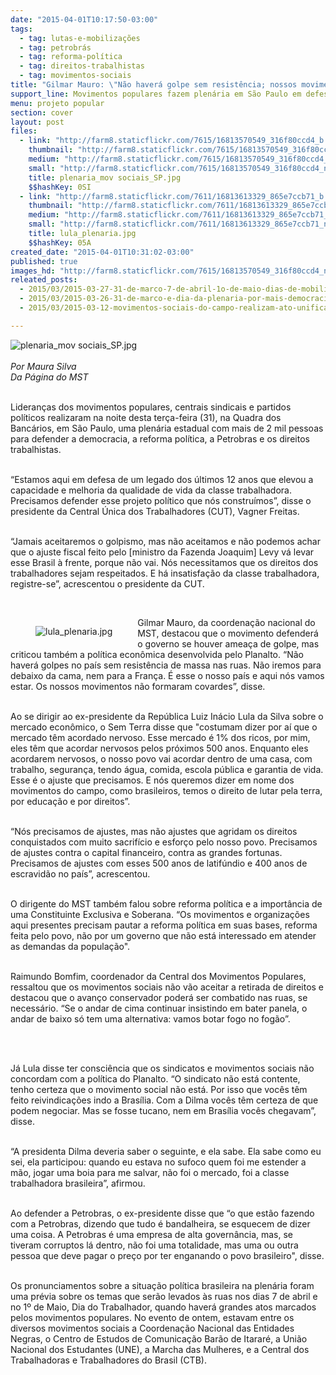 ```yaml
---
date: "2015-04-01T10:17:50-03:00"
tags:
  - tag: lutas-e-mobilizações
  - tag: petrobrás
  - tag: reforma-política
  - tag: direitos-trabalhistas
  - tag: movimentos-sociais
title: "Gilmar Mauro: \"Não haverá golpe sem resistência; nossos movimentos não formaram covardes”"
support_line: Movimentos populares fazem plenária em São Paulo em defesa dos direitos e contra a corrupção. Atividade é um esquenta para ato do dia 7/04.
menu: projeto popular
section: cover
layout: post
files:
  - link: "http://farm8.staticflickr.com/7615/16813570549_316f80ccd4_b.jpg"
    thumbnail: "http://farm8.staticflickr.com/7615/16813570549_316f80ccd4_t.jpg"
    medium: "http://farm8.staticflickr.com/7615/16813570549_316f80ccd4_z.jpg"
    small: "http://farm8.staticflickr.com/7615/16813570549_316f80ccd4_n.jpg"
    title: plenaria_mov sociais_SP.jpg
    $$hashKey: 0SI
  - link: "http://farm8.staticflickr.com/7611/16813613329_865e7ccb71_b.jpg"
    thumbnail: "http://farm8.staticflickr.com/7611/16813613329_865e7ccb71_t.jpg"
    medium: "http://farm8.staticflickr.com/7611/16813613329_865e7ccb71_z.jpg"
    small: "http://farm8.staticflickr.com/7611/16813613329_865e7ccb71_n.jpg"
    title: lula_plenaria.jpg
    $$hashKey: 05A
created_date: "2015-04-01T10:31:02-03:00"
published: true
images_hd: "http://farm8.staticflickr.com/7615/16813570549_316f80ccd4_n.jpg"
releated_posts:
  - 2015/03/2015-03-27-31-de-marco-7-de-abril-1o-de-maio-dias-de-mobilizacao.md
  - 2015/03/2015-03-26-31-de-marco-e-dia-da-plenaria-por-mais-democracia-mais-direitos-e-combate-a-corrupcao.md
  - 2015/03/2015-03-12-movimentos-sociais-do-campo-realizam-ato-unificado-em-sp.md

---
```

<p><img alt="plenaria_mov sociais_SP.jpg" src="http://farm8.staticflickr.com/7615/16813570549_316f80ccd4_b.jpg" /><br />
<br />
<em>Por Maura Silva<br />
Da P&aacute;gina do MST</em></p>

<p><br />
Lideran&ccedil;as dos movimentos populares, centrais sindicais e partidos pol&iacute;ticos realizaram na noite desta ter&ccedil;a-feira (31), na Quadra dos Banc&aacute;rios, em S&atilde;o Paulo, uma plen&aacute;ria estadual com mais de 2 mil pessoas para defender a democracia, a reforma pol&iacute;tica, a Petrobras e os direitos trabalhistas.</p>

<p><br />
&ldquo;Estamos aqui em defesa de um legado dos &uacute;ltimos 12 anos que elevou a capacidade e melhoria da qualidade de vida da classe trabalhadora. Precisamos defender esse projeto pol&iacute;tico que n&oacute;s constru&iacute;mos&rdquo;, disse o presidente da Central &Uacute;nica dos Trabalhadores (CUT), Vagner Freitas.</p>

<p><br />
&ldquo;Jamais aceitaremos o golpismo, mas n&atilde;o aceitamos e n&atilde;o podemos achar que o ajuste fiscal feito pelo [ministro da Fazenda Joaquim] Levy v&aacute; levar esse Brasil &agrave; frente, porque n&atilde;o vai. N&oacute;s necessitamos que os direitos dos trabalhadores sejam respeitados. E h&aacute; insatisfa&ccedil;&atilde;o da classe trabalhadora, registre-se&rdquo;, acrescentou o presidente da CUT.</p>

<p>&nbsp;</p>

<figure class="image" style="float:left"><img alt="lula_plenaria.jpg" src="http://farm8.staticflickr.com/7611/16813613329_865e7ccb71_b.jpg" />
<figcaption></figcaption>
</figure>

<p>Gilmar Mauro, da coordena&ccedil;&atilde;o nacional do MST, destacou que o movimento defender&aacute; o governo se houver amea&ccedil;a de golpe, mas criticou tamb&eacute;m a pol&iacute;tica econ&ocirc;mica desenvolvida pelo Planalto. &ldquo;N&atilde;o haver&aacute; golpes no pa&iacute;s sem resist&ecirc;ncia de massa nas ruas. N&atilde;o iremos para debaixo da cama, nem para a Fran&ccedil;a. &Eacute; esse o nosso pa&iacute;s e aqui n&oacute;s vamos estar. Os nossos movimentos n&atilde;o formaram covardes&rdquo;, disse.</p>

<p><br />
Ao se dirigir ao ex-presidente da Rep&uacute;blica Luiz In&aacute;cio Lula da Silva sobre o mercado econ&ocirc;mico, o Sem Terra disse que &quot;costumam dizer por a&iacute; que o mercado t&ecirc;m acordado nervoso. Esse mercado &eacute; 1% dos ricos, por mim, eles t&ecirc;m que acordar nervosos pelos pr&oacute;ximos 500 anos. Enquanto eles acordarem nervosos, o nosso povo vai acordar dentro de uma casa, com trabalho, seguran&ccedil;a, tendo &aacute;gua, comida, escola p&uacute;blica e garantia de vida. Esse &eacute; o ajuste que precisamos. E n&oacute;s queremos dizer em nome dos movimentos do campo, como brasileiros, temos o direito de lutar pela terra, por educa&ccedil;&atilde;o e por direitos&rdquo;.</p>

<p><br />
&ldquo;N&oacute;s precisamos de ajustes, mas n&atilde;o ajustes que agridam os direitos conquistados com muito sacrif&iacute;cio e esfor&ccedil;o pelo nosso povo. Precisamos de ajustes contra o capital financeiro, contra as grandes fortunas. Precisamos de ajustes com esses 500 anos de latif&uacute;ndio e 400 anos de escravid&atilde;o no pa&iacute;s&rdquo;, acrescentou.</p>

<p><br />
O dirigente do MST tamb&eacute;m falou sobre reforma pol&iacute;tica e a import&acirc;ncia de uma Constituinte Exclusiva e Soberana. &ldquo;Os movimentos e organiza&ccedil;&otilde;es aqui presentes precisam pautar a reforma pol&iacute;tica em suas bases, reforma feita pelo povo, n&atilde;o por um governo que n&atilde;o est&aacute; interessado em atender as demandas da popula&ccedil;&atilde;o&quot;.</p>

<p><br />
Raimundo Bomfim, coordenador da Central dos Movimentos Populares, ressaltou que os movimentos sociais n&atilde;o v&atilde;o aceitar a retirada de direitos e destacou que o avan&ccedil;o conservador poder&aacute; ser combatido nas ruas, se necess&aacute;rio. &ldquo;Se o andar de cima continuar insistindo em bater panela, o andar de baixo s&oacute; tem uma alternativa: vamos botar fogo no fog&atilde;o&rdquo;.</p>

<p>&nbsp;</p>

<p><br />
J&aacute; Lula disse ter consci&ecirc;ncia que os sindicatos e movimentos sociais n&atilde;o concordam com a pol&iacute;tica do Planalto. &ldquo;O sindicato n&atilde;o est&aacute; contente, tenho certeza que o movimento social n&atilde;o est&aacute;. Por isso que voc&ecirc;s t&ecirc;m feito reivindica&ccedil;&otilde;es indo a Bras&iacute;lia. Com a Dilma voc&ecirc;s t&ecirc;m certeza de que podem negociar. Mas se fosse tucano, nem em Bras&iacute;lia voc&ecirc;s chegavam&rdquo;, disse.</p>

<p><br />
&ldquo;A presidenta Dilma deveria saber o seguinte, e ela sabe. Ela sabe como eu sei, ela participou: quando eu estava no sufoco quem foi me estender a m&atilde;o, jogar uma boia para me salvar, n&atilde;o foi o mercado, foi a classe trabalhadora brasileira&rdquo;, afirmou.</p>

<p><br />
Ao defender a Petrobras, o ex-presidente disse que &ldquo;o que est&atilde;o fazendo com a Petrobras, dizendo que tudo &eacute; bandalheira, se esquecem de dizer uma coisa. A Petrobras &eacute; uma empresa de alta govern&acirc;ncia, mas, se tiveram corruptos l&aacute; dentro, n&atilde;o foi uma totalidade, mas uma ou outra pessoa que deve pagar o pre&ccedil;o por ter enganando o povo brasileiro&quot;, disse.</p>

<p><br />
Os pronunciamentos sobre a situa&ccedil;&atilde;o pol&iacute;tica brasileira na plen&aacute;ria foram uma pr&eacute;via sobre os temas que ser&atilde;o levados &agrave;s ruas nos dias 7 de abril e no 1&ordm; de Maio, Dia do Trabalhador, quando haver&aacute; grandes atos marcados pelos movimentos populares. No evento de ontem, estavam entre os diversos movimentos sociais a Coordena&ccedil;&atilde;o Nacional das Entidades Negras, o Centro de Estudos de Comunica&ccedil;&atilde;o Bar&atilde;o de Itarar&eacute;, a Uni&atilde;o Nacional dos Estudantes (UNE), a Marcha das Mulheres, e a Central dos Trabalhadoras e Trabalhadores do Brasil (CTB).</p>
